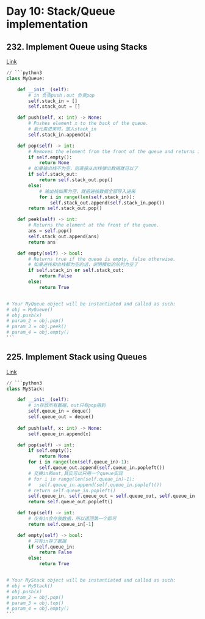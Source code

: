 # Day 10: Stack/Queue implementation

## 232. Implement Queue using Stacks

[Link](https://leetcode.com/problems/implement-queue-using-stacks/)

````python
// ```python3
class MyQueue:

    def __init__(self):
        # in 负责push；out 负责pop
        self.stack_in = []
        self.stack_out = []

    def push(self, x: int) -> None:
        # Pushes element x to the back of the queue.
        # 新元素进来时，放入stack_in
        self.stack_in.append(x)

    def pop(self) -> int:
        # Removes the element from the front of the queue and returns it.
        if self.empty():
            return None
        # 如果输出栈不为空，则直接从出栈弹出数据就可以了
        if self.stack_out:
            return self.stack_out.pop()
        else:
            # 输出栈如果为空，就把进栈数据全部导入进来
            for i in range(len(self.stack_in)):
                self.stack_out.append(self.stack_in.pop())
        return self.stack_out.pop()

    def peek(self) -> int:
        # Returns the element at the front of the queue.
        ans = self.pop()
        self.stack_out.append(ans)
        return ans

    def empty(self) -> bool:
        # Returns true if the queue is empty, false otherwise.
        # 如果进栈和出栈都为空的话，说明模拟的队列为空了
        if self.stack_in or self.stack_out:
            return False
        else:
            return True


# Your MyQueue object will be instantiated and called as such:
# obj = MyQueue()
# obj.push(x)
# param_2 = obj.pop()
# param_3 = obj.peek()
# param_4 = obj.empty()
```
````

## 225. Implement Stack using Queues

[Link](https://leetcode.com/problems/implement-stack-using-queues/description/)

````python
// ```python3
class MyStack:

    def __init__(self):
        # in存放所有数据，out只有pop用到
        self.queue_in = deque()
        self.queue_out = deque()
        
    def push(self, x: int) -> None:
        self.queue_in.append(x)

    def pop(self) -> int:
        if self.empty():
            return None
        for i in range(len(self.queue_in)-1):
            self.queue_out.append(self.queue_in.popleft())
        # 交换in和out,其实可以只用一个queue实现
        # for i in range(len(self.queue_in)-1):
        #   self.queue_in.append(self.queue_in.popleft())
        # return self.queue_in.popleft()
        self.queue_in, self.queue_out = self.queue_out, self.queue_in    
        return self.queue_out.popleft()

    def top(self) -> int:
        # 仅有in会存放数据，所以返回第一个即可
        return self.queue_in[-1]

    def empty(self) -> bool:
        # 只有in存了数据
        if self.queue_in:
            return False
        else:
            return True


# Your MyStack object will be instantiated and called as such:
# obj = MyStack()
# obj.push(x)
# param_2 = obj.pop()
# param_3 = obj.top()
# param_4 = obj.empty()
```
````
